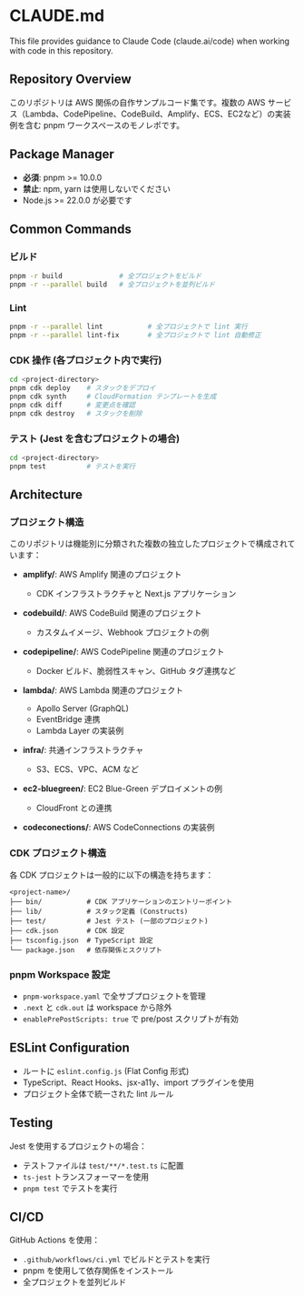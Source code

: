 # CLAUDE.md

This file provides guidance to Claude Code (claude.ai/code) when working with code in this repository.

## Repository Overview

このリポジトリは AWS 関係の自作サンプルコード集です。複数の AWS サービス（Lambda、CodePipeline、CodeBuild、Amplify、ECS、EC2など）の実装例を含む pnpm ワークスペースのモノレポです。

## Package Manager

- **必須**: pnpm >= 10.0.0
- **禁止**: npm, yarn は使用しないでください
- Node.js >= 22.0.0 が必要です

## Common Commands

### ビルド
```bash
pnpm -r build              # 全プロジェクトをビルド
pnpm -r --parallel build   # 全プロジェクトを並列ビルド
```

### Lint
```bash
pnpm -r --parallel lint           # 全プロジェクトで lint 実行
pnpm -r --parallel lint-fix       # 全プロジェクトで lint 自動修正
```

### CDK 操作 (各プロジェクト内で実行)
```bash
cd <project-directory>
pnpm cdk deploy    # スタックをデプロイ
pnpm cdk synth     # CloudFormation テンプレートを生成
pnpm cdk diff      # 変更点を確認
pnpm cdk destroy   # スタックを削除
```

### テスト (Jest を含むプロジェクトの場合)
```bash
cd <project-directory>
pnpm test          # テストを実行
```

## Architecture

### プロジェクト構造

このリポジトリは機能別に分類された複数の独立したプロジェクトで構成されています：

- **amplify/**: AWS Amplify 関連のプロジェクト
  - CDK インフラストラクチャと Next.js アプリケーション

- **codebuild/**: AWS CodeBuild 関連のプロジェクト
  - カスタムイメージ、Webhook プロジェクトの例

- **codepipeline/**: AWS CodePipeline 関連のプロジェクト
  - Docker ビルド、脆弱性スキャン、GitHub タグ連携など

- **lambda/**: AWS Lambda 関連のプロジェクト
  - Apollo Server (GraphQL)
  - EventBridge 連携
  - Lambda Layer の実装例

- **infra/**: 共通インフラストラクチャ
  - S3、ECS、VPC、ACM など

- **ec2-bluegreen/**: EC2 Blue-Green デプロイメントの例
  - CloudFront との連携

- **codeconections/**: AWS CodeConnections の実装例

### CDK プロジェクト構造

各 CDK プロジェクトは一般的に以下の構造を持ちます：

```
<project-name>/
├── bin/           # CDK アプリケーションのエントリーポイント
├── lib/           # スタック定義 (Constructs)
├── test/          # Jest テスト (一部のプロジェクト)
├── cdk.json       # CDK 設定
├── tsconfig.json  # TypeScript 設定
└── package.json   # 依存関係とスクリプト
```

### pnpm Workspace 設定

- `pnpm-workspace.yaml` で全サブプロジェクトを管理
- `.next` と `cdk.out` は workspace から除外
- `enablePrePostScripts: true` で pre/post スクリプトが有効

## ESLint Configuration

- ルートに `eslint.config.js` (Flat Config 形式)
- TypeScript、React Hooks、jsx-a11y、import プラグインを使用
- プロジェクト全体で統一された lint ルール

## Testing

Jest を使用するプロジェクトの場合：
- テストファイルは `test/**/*.test.ts` に配置
- `ts-jest` トランスフォーマーを使用
- `pnpm test` でテストを実行

## CI/CD

GitHub Actions を使用：
- `.github/workflows/ci.yml` でビルドとテストを実行
- pnpm を使用して依存関係をインストール
- 全プロジェクトを並列ビルド
